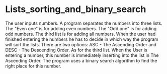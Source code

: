 # Lists_sorting_and_binary_search
The user inputs numbers.
A program separates the numbers into three lists. 
The "Even one" is for adding even numbers. 
The "Odd one" is for adding odd numbers.
The third list is for adding all numbers.
When the user had finished entering the numbers he has to decide in which way the program will sort the lists.
There are two options: ASC - The Ascending Order and DESC - The Descending Order.
As for the third list. 
When the User is entering a number, this number is immediately inserting into the list in The Ascending Order.
The program uses a binary search algorithm to find the right place for this number.
